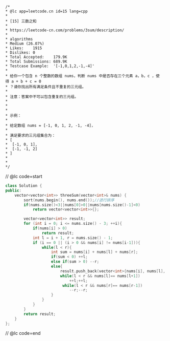     /*
    * @lc app=leetcode.cn id=15 lang=cpp
    *
    * [15] 三数之和
    *
    * https://leetcode-cn.com/problems/3sum/description/
    *
    * algorithms
    * Medium (26.07%)
    * Likes:    1915
    * Dislikes: 0
    * Total Accepted:    179.9K
    * Total Submissions: 689.9K
    * Testcase Example:  '[-1,0,1,2,-1,-4]'
    *
    * 给你一个包含 n 个整数的数组 nums，判断 nums 中是否存在三个元素 a，b，c ，使得 a + b + c = 0
    * ？请你找出所有满足条件且不重复的三元组。
    * 
    * 注意：答案中不可以包含重复的三元组。
    * 
    * 
    * 
    * 示例：
    * 
    * 给定数组 nums = [-1, 0, 1, 2, -1, -4]，
    * 
    * 满足要求的三元组集合为：
    * [
    * ⁠ [-1, 0, 1],
    * ⁠ [-1, -1, 2]
    * ]
    * 
    * 
    */

// @lc code=start
```C++
class Solution {
public:
    vector<vector<int>> threeSum(vector<int>& nums) {
        sort(nums.begin(), nums.end());//进行排序
        if(nums.size()<3||nums[0]>0||nums[nums.size()-1]<0)
            return vector<vector<int>>{};

        vector<vector<int>> result;
        for (int i = 0; i <= nums.size() - 3; ++i){
            if(nums[i] > 0)
                return result;
            int l = i + 1, r = nums.size() - 1;
            if (i == 0 || (i > 0 && nums[i] != nums[i-1])){
                while(l < r){
                    int sum = nums[i] + nums[l] + nums[r];
                    if(sum < 0) ++l;
                    else if(sum > 0) --r;
                    else{
                        result.push_back(vector<int>{nums[i], nums[l], nums[r]});
                        while(l < r && nums[l]== nums[l+1])
                            ++l;++l;
                         while(l < r && nums[r]== nums[r-1])
                            --r;--r;
                    }
                }
            }    
        }
        return result;
    }
};
```
// @lc code=end

